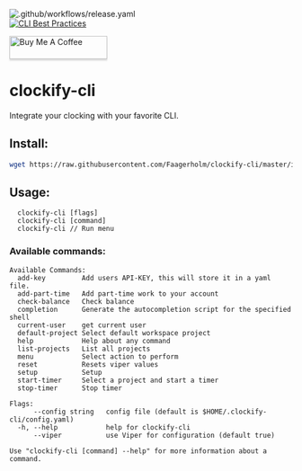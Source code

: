 ![.github/workflows/release.yaml](https://github.com/Faagerholm/clockify-cli/workflows/.github/workflows/release.yaml/badge.svg?branch=v1.1&event=release)	
[![CLI Best Practices](https://bestpractices.coreinfrastructure.org/projects/4331/badge)](https://bestpractices.coreinfrastructure.org/projects/4331)	

<a href="https://www.buymeacoffee.com/Faagerholm" target="_blank"><img src="https://www.buymeacoffee.com/assets/img/custom_images/orange_img.png" alt="Buy Me A Coffee" style="height: 41px !important;width: 174px !important;box-shadow: 0px 3px 2px 0px rgba(190, 190, 190, 0.5) !important;-webkit-box-shadow: 0px 3px 2px 0px rgba(190, 190, 190, 0.5) !important;" ></a>

# clockify-cli
Integrate your clocking with your favorite CLI. 

## Install:

```bash
wget https://raw.githubusercontent.com/Faagerholm/clockify-cli/master/install.sh && ./install.sh
```

## Usage:
```
  clockify-cli [flags]  
  clockify-cli [command]
  clockify-cli // Run menu
```
### Available commands:
```
Available Commands:
  add-key         Add users API-KEY, this will store it in a yaml file.
  add-part-time   Add part-time work to your account
  check-balance   Check balance
  completion      Generate the autocompletion script for the specified shell
  current-user    get current user
  default-project Select default workspace project
  help            Help about any command
  list-projects   List all projects
  menu            Select action to perform
  reset           Resets viper values
  setup           Setup
  start-timer     Select a project and start a timer
  stop-timer      Stop timer

Flags:
      --config string   config file (default is $HOME/.clockify-cli/config.yaml)
  -h, --help            help for clockify-cli
      --viper           use Viper for configuration (default true)

Use "clockify-cli [command] --help" for more information about a command.
```